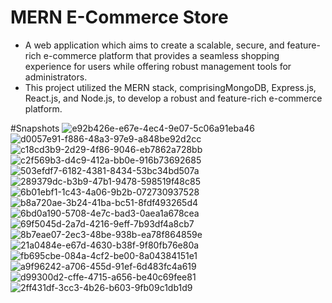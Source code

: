 ﻿# MERN E-Commerce Store 
* A web application which aims to create a scalable, secure, and feature-rich e-commerce platform that provides a seamless shopping experience for users while offering robust management tools for administrators.
* This project utilized the MERN stack, comprisingMongoDB, Express.js, React.js, and Node.js, to develop a robust and feature-rich e-commerce platform.

#Snapshots
![e92b426e-e67e-4ec4-9e07-5c06a91eba46](https://github.com/Saksham109/E-Commerce-Store/assets/101748596/34d5f6c9-067b-4046-9c9c-a4c9580dbd98)
![d0057e91-f886-48a3-97e9-a848be92d2cc](https://github.com/Saksham109/E-Commerce-Store/assets/101748596/3a001779-03ef-4274-be26-01b12af0c3f0)
![c18cd3b9-2d29-4f86-9046-eb7862a728bb](https://github.com/Saksham109/E-Commerce-Store/assets/101748596/1db98c4f-919e-44b2-b0e8-83a14f6d01e3)
![c2f569b3-d4c9-412a-bb0e-916b73692685](https://github.com/Saksham109/E-Commerce-Store/assets/101748596/a87c7385-abe3-4b2a-b3c4-ae816a41912b)
![503efdf7-6182-4381-8434-53bc34bd507a](https://github.com/Saksham109/E-Commerce-Store/assets/101748596/7067fabb-39a5-4efc-a5e5-51f5a4dfdd8e)
![289379dc-b3b9-47b1-9478-598519f48c85](https://github.com/Saksham109/E-Commerce-Store/assets/101748596/6798ab99-681e-4bcc-8440-6c24694069e1)
![6b01ebf1-1c43-4a06-9b2b-072730937528](https://github.com/Saksham109/E-Commerce-Store/assets/101748596/83ec3048-708c-4708-86d3-0850abf6611b)
![b8a720ae-3b24-41ba-bc51-8fdf493265d4](https://github.com/Saksham109/E-Commerce-Store/assets/101748596/3b42e42e-50c0-4160-8adf-d4b3a222d607)
![6bd0a190-5708-4e7c-bad3-0aea1a678cea](https://github.com/Saksham109/E-Commerce-Store/assets/101748596/fe0ae032-108a-4998-8031-b70012120a55)
![69f5045d-2a7d-4216-9eff-7b93df4a8cb7](https://github.com/Saksham109/E-Commerce-Store/assets/101748596/5d2b8b29-7753-460e-bd30-a1bda320c969)
![8b7eae07-2ec3-48be-938b-ea78f864859e](https://github.com/Saksham109/E-Commerce-Store/assets/101748596/8f090a15-6371-49dd-aa29-d35276654883)
![21a0484e-e67d-4630-b38f-9f80fb76e80a](https://github.com/Saksham109/E-Commerce-Store/assets/101748596/beacbbbd-33f2-4a57-8b63-bed4d4943836)
![fb695cbe-084a-4cf2-be00-8a04384151e1](https://github.com/Saksham109/E-Commerce-Store/assets/101748596/b41197a4-8b90-436d-8af7-97002f69ac5a)
![a9f96242-a706-455d-91ef-6d483fc4a619](https://github.com/Saksham109/E-Commerce-Store/assets/101748596/bf831c14-6c69-4290-8133-244ed39d3184)
![d99300d2-cffe-4715-a656-be40c69fee81](https://github.com/Saksham109/E-Commerce-Store/assets/101748596/ee556577-a25f-440a-9093-eabe1019a353)
![2ff431df-3cc3-4b26-b603-9fb09c1db1d9](https://github.com/Saksham109/E-Commerce-Store/assets/101748596/e4ba6a32-ea2e-406a-9798-b24e2236e3a7)





